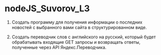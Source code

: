# nodeJS_Suvorov_L3

1) Создать программу для получения информации о последних
новостей с выбранного вами сайта в структурированном виде.

2) Создать переводчик слов с английского на русский, который будет
обрабатывать входящие GET запросы и возвращать ответы,
полученные через API Яндекс.Переводчика.
